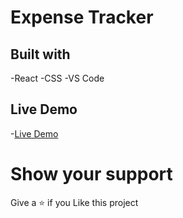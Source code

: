 # Expense Tracker

## Built with

-React
-CSS
-VS Code

## Live Demo

-[Live Demo](https://surajbasnet-developer.github.io/ExpenseTracker)

# Show your support

Give a ⭐ if you Like this project
